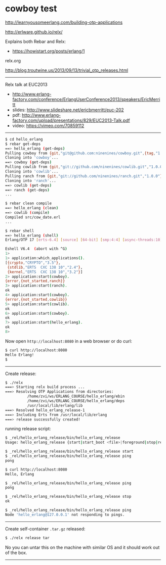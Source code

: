 cowboy test
===========


http://learnyousomeerlang.com/building-otp-applications

http://erlware.github.io/relx/

Explains both Rebar and Relx:
- https://howistart.org/posts/erlang/1

relx.org

http://blog.troutwine.us/2013/09/13/trivial_otp_releases.html

--------------------------------------------------------------------------------

Relx talk at EUC2013
- http://www.erlang-factory.com/conference/ErlangUserConference2013/speakers/EricMerritt
- slides: http://www.slideshare.net/ericbmerritt/euc-202
- pdf:    http://www.erlang-factory.com/upload/presentations/829/EUC2013-Talk.pdf
- video:  https://vimeo.com/70859112

--------------------------------------------------------------------------------


``` bash
$ cd hello_erlang
$ rebar get-deps
==> hello_erlang (get-deps)
Pulling cowboy from {git,"git@github.com:ninenines/cowboy.git",{tag,"1.0.1"}}
Cloning into 'cowboy'...
==> cowboy (get-deps)
Pulling cowlib from {git,"git://github.com/ninenines/cowlib.git","1.0.0"}
Cloning into 'cowlib'...
Pulling ranch from {git,"git://github.com/ninenines/ranch.git","1.0.0"}
Cloning into 'ranch'...
==> cowlib (get-deps)
==> ranch (get-deps)
...

$ rebar clean compile
==> hello_erlang (clean)
==> cowlib (compile)
Compiled src/cow_date.erl
...

$ rebar shell
==> hello_erlang (shell)
Erlang/OTP 17 [erts-6.4] [source] [64-bit] [smp:4:4] [async-threads:10] [hipe] [kernel-poll:false]

Eshell V6.4  (abort with ^G)
1> 
1> application:which_applications().
[{crypto,"CRYPTO","3.5"},
 {stdlib,"ERTS  CXC 138 10","2.4"},
 {kernel,"ERTS  CXC 138 10","3.2"}]
2> application:start(cowboy).
{error,{not_started,ranch}}
3> application:start(ranch). 
ok
4> application:start(cowboy).
{error,{not_started,cowlib}}
5> application:start(cowlib).
ok
6> application:start(cowboy).
ok
7> application:start(hello_erlang).
ok
8> 
```

Now open `http://localhost:8080` in a web browser or do curl:

``` bash
$ curl http://localhost:8080
Hello Erlang!
$
```

------------------------------------------------------------------------------------------


Create release:


``` bash
$ ./relx
===> Starting relx build process ...
===> Resolving OTP Applications from directories:
          /home/zvi/ws/ERLANG_COURSE/hello_erlang/ebin
          /home/zvi/ws/ERLANG_COURSE/hello_erlang/deps
          /usr/local/lib/erlang/lib
===> Resolved hello_erlang_release-1
===> Including Erts from /usr/local/lib/erlang
===> release successfully created!
```

running release script:

``` bash
$ _rel/hello_erlang_release/bin/hello_erlang_release
Usage: hello_erlang_release {start|start_boot <file>|foreground|stop|restart|reboot|pid|ping|console|console_clean|console_boot <file>|attach|remote_console|upgrade|escript|rpc|rpcterms}

$ _rel/hello_erlang_release/bin/hello_erlang_release start
$ _rel/hello_erlang_release/bin/hello_erlang_release ping
pong

$ curl http://localhost:8080
Hello, Erlang

$ _rel/hello_erlang_release/bin/hello_erlang_release ping
pong

$ _rel/hello_erlang_release/bin/hello_erlang_release stop
ok

$ _rel/hello_erlang_release/bin/hello_erlang_release ping
Node 'hello_erlang@127.0.0.1' not responding to pings.
```

---------------------------------------------------------------

Create self-container `.tar.gz` released:

``` bash
$ ./relx release tar
```

No you can untar this on the machine with similar OS and it should work out of the box.

---------------------------------------------------------------

